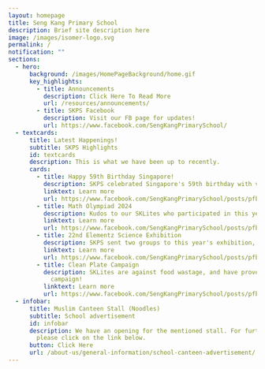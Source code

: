 ```yaml
---
layout: homepage
title: Seng Kang Primary School
description: Brief site description here
image: /images/isomer-logo.svg
permalink: /
notification: ""
sections:
  - hero:
      background: /images/HomePageBackground/home.gif
      key_highlights:
        - title: Announcements
          description: Click Here To Read More
          url: /resources/announcements/
        - title: SKPS Facebook
          description: Visit our FB page for updates!
          url: https://www.facebook.com/SengKangPrimarySchool/
  - textcards:
      title: Latest Happenings!
      subtitle: SKPS Highlights
      id: textcards
      description: This is what we have been up to recently.
      cards:
        - title: Happy 59th Birthday Singapore!
          description: SKPS celebrated Singapore's 59th birthday with vibrancy and color!
          linktext: Learn more
          url: https://www.facebook.com/SengKangPrimarySchool/posts/pfbid028kv97BLapQANi3s7AHZQbSAEgyU69pthK1R93ucnD4iSdwtPQdoowgcjADVyKseKl
        - title: Math Olympiad 2024
          description: Kudos to our SKLites who participated in this year's Math Olympiad!
          linktext: Learn more
          url: https://www.facebook.com/SengKangPrimarySchool/posts/pfbid02t8gUq53zaMtaReFkWcrUaYTaWxBFgMi8rbtfgQ23a5TjnbAnNwC5i7bWAM3QBDFel
        - title: 22nd Elementz Science Exhibition
          description: SKPS sent two groups to this year's exhibition, and won accolades!
          linktext: Learn more
          url: https://www.facebook.com/SengKangPrimarySchool/posts/pfbid0dnB1k7y5D2u3Vx33Qj7zi8xHSvtcS3EmA1XA5yjM7FNaY8nUNWJH1rU8JRZSj6i9l
        - title: Clean Plate Campaign
          description: SKLites are against food wastage, and have proven that in this
            campaign!
          linktext: Learn more
          url: https://www.facebook.com/SengKangPrimarySchool/posts/pfbid0pxLS8BxavKC5nLKieRJZ34Qo8GdHqKS4KPdj9bdXkCqqPRAWCjcPLeTm1pTFaiyHl
  - infobar:
      title: Muslim Canteen Stall (Noodles)
      subtitle: School advertisement
      id: infobar
      description: We have an opening for the mentioned stall. For further details,
        please click on the link below.
      button: Click Here
      url: /about-us/general-information/school-canteen-advertisement/
---
```

